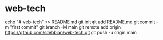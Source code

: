 # web-tech
echo "# web-tech" >> README.md
git init
git add README.md
git commit -m "first commit"
git branch -M main
git remote add origin https://github.com/sdebbian/web-tech.git
git push -u origin main
